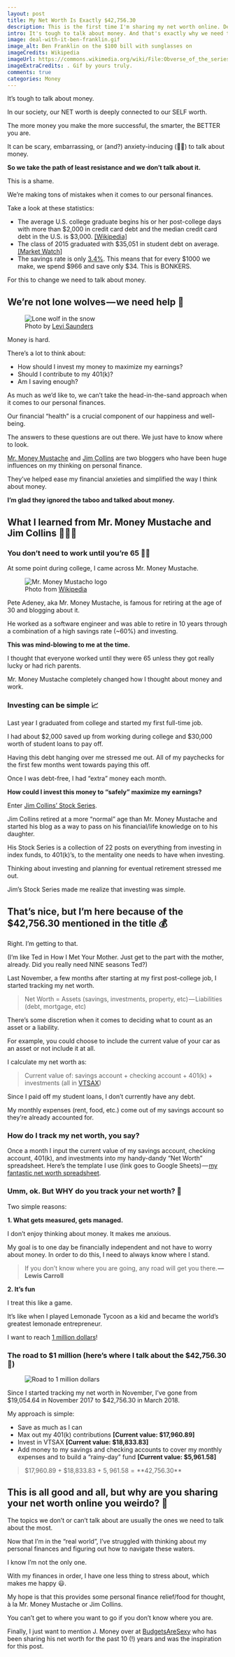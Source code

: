 ```yaml
---
layout: post
title: My Net Worth Is Exactly $42,756.30
description: This is the first time I'm sharing my net worth online. Definitely a weird feeling.
intro: It's tough to talk about money. And that's exactly why we need to talk about it! I'm sharing my net worth for the first time, talking about how I got here, and where I'm heading.
image: deal-with-it-ben-franklin.gif
image_alt: Ben Franklin on the $100 bill with sunglasses on
imageCredits: Wikipedia
imageUrl: https://commons.wikimedia.org/wiki/File:Obverse_of_the_series_2009_$100_Federal_Reserve_Note.jpg
imageExtraCredits: . Gif by yours truly.
comments: true
categories: Money
---
```


It’s tough to talk about money.

In our society, our NET worth is deeply connected to our SELF worth.

The more money you make the more successful, the smarter, the BETTER you are.

It can be scary, embarrassing, or (and?) anxiety-inducing (✋🏽) to talk about money.

**So we take the path of least resistance and we don’t talk about it.**

This is a shame.

We’re making tons of mistakes when it comes to our personal finances.

Take a look at these statistics:
* The average U.S. college graduate begins his or her post-college days with more than $2,000 in credit card debt and the median credit card debt in the U.S. is $3,000. [[Wikipedia]](https://en.wikipedia.org/wiki/Credit_card_debt#Statistics)
* The class of 2015 graduated with $35,051 in student debt on average. [[Market Watch]](https://www.marketwatch.com/story/americas-growing-student-loan-debt-crisis-2016-01-15)
* The savings rate is only [3.4%](https://fred.stlouisfed.org/series/PSAVERT). This means that for every $1000 we make, we spend $966 and save only $34. This is BONKERS.

For this to change we need to talk about money.

## We’re not lone wolves — we need help 🐺

<figure>
    <img src="/images/lone-wolf.jpg" alt="Lone wolf in the snow">
    <figcaption class="center subtle-figcaption">Photo by <a href="https://unsplash.com/@levisaunders">Levi Saunders</a></figcaption>
</figure>

Money is hard.

There’s a lot to think about:
* How should I invest my money to maximize my earnings?
* Should I contribute to my 401(k)?
* Am I saving enough?

As much as we’d like to, we can’t take the head-in-the-sand approach when it comes to our personal finances.

Our financial “health” is a crucial component of our happiness and well-being. 

The answers to these questions are out there. We just have to know where to look.

[Mr. Money Mustache](https://www.mrmoneymustache.com) and [Jim Collins](https://www.jlcollinsnh.com) are two bloggers who have been huge influences on my thinking on personal finance.

They’ve helped ease my financial anxieties and simplified the way I think about money.

**I’m glad they ignored the taboo and talked about money.**

## What I learned from Mr. Money Mustache and Jim Collins 👨🏼‍🏫

### You don’t need to work until you’re 65 👴🏼

At some point during college, I came across Mr. Money Mustache.

<figure>
    <img class="center-image" src="/images/mr-money-mustache-logo.png" alt="Mr. Money Mustacho logo">
    <figcaption class="center subtle-figcaption">Photo from <a href="https://en.wikipedia.org/wiki/File:Mr._Money_Mustache_Logo.png">Wikipedia</a></figcaption>
</figure>

Pete Adeney, aka Mr. Money Mustache, is famous for retiring at the age of 30 and blogging about it.

He worked as a software engineer and was able to retire in 10 years through a combination of a high savings rate (~60%) and investing.

**This was mind-blowing to me at the time.**

I thought that everyone worked until they were 65 unless they got really lucky or had rich parents.

Mr. Money Mustache completely changed how I thought about money and work.

### Investing can be simple 📈

Last year I graduated from college and started my first full-time job.

I had about $2,000 saved up from working during college and $30,000 worth of student loans to pay off.

Having this debt hanging over me stressed me out. All of my paychecks for the first few months went towards paying this off.

Once I was debt-free, I had “extra” money each month.

**How could I invest this money to “safely” maximize my earnings?**

Enter [Jim Collins’ Stock Series](https://jlcollinsnh.com/stock-series).

Jim Collins retired at a more “normal” age than Mr. Money Mustache and started his blog as a way to pass on his financial/life knowledge on to his daughter. 

His Stock Series is a collection of 22 posts on everything from investing in index funds, to 401(k)’s, to the mentality one needs to have when investing.

Thinking about investing and planning for eventual retirement stressed me out.

Jim’s Stock Series made me realize that investing was simple.

## That’s nice, but I’m here because of the $42,756.30 mentioned in the title 💰

Right. I’m getting to that.

(I’m like Ted in How I Met Your Mother. Just get to the part with the mother, already. Did you really need NINE seasons Ted?)

Last November, a few months after starting at my first post-college job, I started tracking my net worth.

> Net Worth = Assets (savings, investments, property, etc) — Liabilities (debt, mortgage, etc)

There’s some discretion when it comes to deciding what to count as an asset or a liability. 

For example, you could choose to include the current value of your car as an asset or not include it at all.

I calculate my net worth as:
> Current value of: savings account + checking account + 401(k) + investments (all in [VTSAX](https://personal.vanguard.com/us/funds/snapshot?FundId=0585&FundIntExt=INT&funds_disable_redirect=true))

Since I paid off my student loans, I don’t currently have any debt. 

My monthly expenses (rent, food, etc.) come out of my savings account so they’re already accounted for.

### How do I track my net worth, you say?
Once a month I input the current value of my savings account, checking account, 401(k), and investments into my handy-dandy “Net Worth” spreadsheet.
Here’s the template I use (link goes to Google Sheets) — [my fantastic net worth spreadsheet](https://docs.google.com/spreadsheets/d/1jkFRzfWAM7APFpkDXb_yKSZyCHRB11g7xA3gI-zINfI/edit?usp=sharing).

### Umm, ok. But WHY do you track your net worth? 🤔
Two simple reasons:

**1. What gets measured, gets managed.**

I don’t enjoy thinking about money. It makes me anxious. 

My goal is to one day be financially independent and not have to worry about money. In order to do this, I need to always know where I stand. 

> If you don’t know where you are going, any road will get you there. **–– Lewis Carroll**

**2. It’s fun**

I treat this like a game. 

It’s like when I played Lemonade Tycoon as a kid and became the world’s greatest lemonade entrepreneur.

I want to reach [1 million dollars](https://youtu.be/l91ISfcuzDw)!

### The road to $1 million (here’s where I talk about the $42,756.30 💸)
<figure>
    <img class="center" src="/images/net-worth-4-2018.png" alt="Road to 1 million dollars">
</figure>

Since I started tracking my net worth in November, I’ve gone from $19,054.64 in November 2017 to $42,756.30 in March 2018.

My approach is simple:
* Save as much as I can 
* Max out my 401(k) contributions **[Current value: $17,960.89]**
* Invest in VTSAX **[Current value: $18,833.83]**
* Add money to my savings and checking accounts to cover my monthly expenses and to build a “rainy-day” fund **[Current value: $5,961.58]**

> $17,960.89 + $18,833.83 + $5,961.58 = **$42,756.30**

## This is all good and all, but why are you sharing your net worth online you weirdo? 😬
The topics we don’t or can’t talk about are usually the ones we need to talk about the most.

Now that I’m in the “real world”, I’ve struggled with thinking about my personal finances and figuring out how to navigate these waters.

I know I’m not the only one.

With my finances in order, I have one less thing to stress about, which makes me happy 😃.

My hope is that this provides some personal finance relief/food for thought, à la Mr. Money Mustache or Jim Collins.

You can’t get to where you want to go if you don’t know where you are.

Finally, I just want to mention J. Money over at [BudgetsAreSexy](https://budgetsaresexy.com) who has been sharing his net worth for the past 10 (!) years and was the inspiration for this post.
